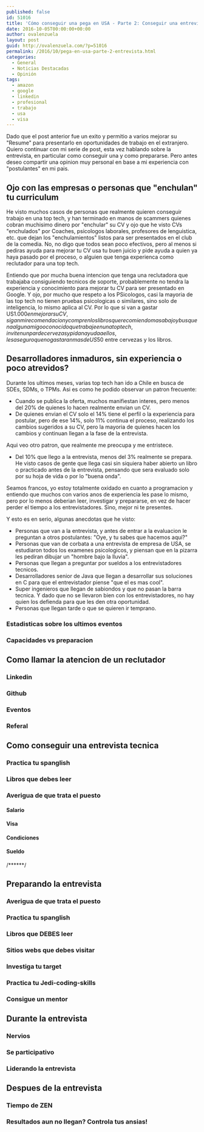 ```yaml
---
published: false
id: 51016
title: 'Cómo conseguir una pega en USA - Parte 2: Conseguir una entrevista'
date: 2016-10-05T00:00:00+00:00
author: ovalenzuela
layout: post
guid: http://ovalenzuela.com/?p=51016
permalink: /2016/10/pega-en-usa-parte-2-entrevista.html
categories:
  - General
  - Noticias Destacadas
  - Opinión
tags:
  - amazon
  - google
  - linkedin
  - profesional
  - trabajo
  - usa
  - visa
---
```


Dado que el post anterior fue un exito y permitio a varios mejorar su "Resume" para presentarlo en oportunidades de trabajo en el extranjero. Quiero continuar con mi serie de post, esta vez hablando sobre la entrevista, en particular como conseguir una y como prepararse. Pero antes deseo compartir una opinion muy personal en base a mi experiencia con "postulantes" en mi pais.

## Ojo con las empresas o personas que "enchulan" tu curriculum

He visto muchos casos de personas que realmente quieren conseguir trabajo en una top tech, y han terminado en manos de scammers quienes cobran muchisimo dinero por "enchular" su CV y ojo que he visto CVs "enchulados" por Coaches, psicologos laborales, profesores de lenguistica, etc. que dejan los "enchulamientos" listos para ser presentados en el club de la comedia. No, no digo que todos sean poco efectivos, pero al menos si pediras ayuda para mejorar tu CV usa tu buen juicio y pide ayuda a quien ya haya pasado por el proceso, o alguien que tenga experienca como reclutador para una top tech. 

Entiendo que por mucha buena intencion que tenga una reclutadora que trabajaba consiguiendo tecnicos de soporte, probablemente no 
tendra la experiencia y conocimiento para mejorar tu CV para ser presentado en Google. Y ojo, por mucho que respeto a los PSicologos, casi la mayoria de las top tech no tienen pruebas psicologicas o similares, sino solo de inteligencia, lo mismo aplica al CV. Por lo que si van a gastar US$1.000 en mejorar su CV, sigan mi recomendacion y compren los libros que recomiendo mas abajo y busquen a algun amigo o conocido que trabaje en una top tech, inviten un par de cervezas y pidan ayuda a ellos, les aseguro que no gastaran mas de US$50 entre cervezas y los libros.

## Desarrolladores inmaduros, sin experiencia o poco atrevidos?

Durante los ultimos meses, varias top tech han ido a Chile en busca de SDEs, SDMs, o TPMs. Asi es como he podido observar un patron frecuente:
* Cuando se publica la oferta, muchos manifiestan interes, pero menos del 20% de quienes lo hacen realmente envian un CV.
* De quienes envian el CV solo el 14% tiene el perfil o la experiencia para postular, pero de ese 14%, solo 11% continua el proceso, realizando los cambios sugeridos a su CV, pero la mayoria de quienes hacen los cambios y continuan llegan a la fase de la entrevista.

Aqui veo otro patron, que realmente me preocupa y me entristece.
* Del 10% que llego a la entrevista, menos del 3% realmente se prepara. He visto casos de gente que llega casi sin siquiera haber abierto un libro o practicado antes de la entrevista, pensando que sera evaluado solo por su hoja de vida o por lo "buena onda".

Seamos francos, yo estoy totalmente oxidado en cuanto a programacion y entiendo que muchos con varios anos de experiencia les pase lo mismo, pero por lo menos deberian leer, investigar y prepararse, en vez de hacer perder el tiempo a los entrevistadores. Sino, mejor ni te presentes.

Y esto es en serio, algunas anecdotas que he visto:

* Personas que van a la entrevista, y antes de entrar a la evaluacion le preguntan a otros postulantes: "Oye, y tu sabes que hacemos aqui?"
* Personas que van de corbata a una entrevista de empresa de USA, se estudiaron todos los examenes psicologicos, y piensan que en la pizarra les pediran dibujar un "hombre bajo la lluvia".
* Personas que llegan a preguntar por sueldos a los entrevistadores tecnicos.
* Desarrolladores senior de Java que llegan a desarrollar sus soluciones en C para que el entrevistador piense "que el es mas cool".
* Super ingenieros que llegan de sabiondos y que no pasan la barra tecnica. Y dado que no se llevaron bien con los entrevistadores, no hay quien los defienda para que les den otra oportunidad.
* Personas que llegan tarde o que se quieren ir temprano.

### Estadisticas sobre los ultimos eventos
### Capacidades vs preparacion

## Como llamar la atencion de un reclutador
### Linkedin
### Github
### Eventos
### Referal

## Como conseguir una entrevista tecnica
### Practica tu spanglish
### Libros que debes leer
### Averigua de que trata el puesto
#### Salario
#### Visa
#### Condiciones
#### Sueldo


/******/


## Preparando la entrevista
### Averigua de que trata el puesto
### Practica tu spanglish
### Libros que DEBES leer
### Sitios webs que debes visitar
### Investiga tu target
### Practica tu Jedi-coding-skills
### Consigue un mentor

## Durante la entrevista
### Nervios
### Se participativo
### Liderando la entrevista

## Despues de la entrevista
### Tiempo de ZEN
### Resultados aun no llegan? Controla tus ansias!
